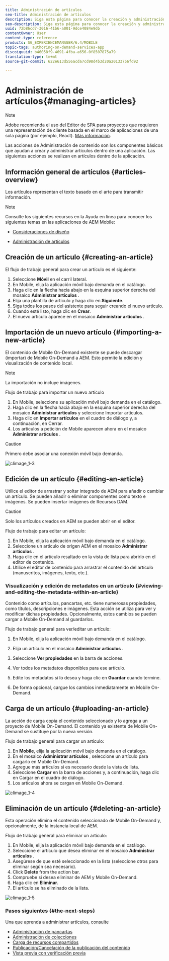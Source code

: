 ```yaml
---
title: Administración de artículos
seo-title: Administración de artículos
description: Siga esta página para conocer la creación y administración de artículos.
seo-description: Siga esta página para conocer la creación y administración de artículos.
uuid: 72b86cd7-3016-41b6-a001-9dce4084e9db
contentOwner: User
content-type: reference
products: SG_EXPERIENCEMANAGER/6.4/MOBILE
topic-tags: authoring-on-demand-services-app
discoiquuid: b46058f9-4691-4fba-a656-0f8507875a79
translation-type: tm+mt
source-git-commit: 622e613d556acda7cd98d4b3d20a20133756fd92

---
```



# Administración de artículos{#managing-articles}

>[!NOTE]
>
>Adobe recomienda el uso del Editor de SPA para proyectos que requieren una representación de cliente basada en el marco de aplicaciones de una sola página (por ejemplo, React). [Más información](/help/sites-developing/spa-overview.md).

Las acciones de Administración de contenido son los componentes básicos que ayudan a crear y administrar artículos dentro de una aplicación. Las siguientes acciones se realizan en artículos dentro de la aplicación.

## Información general de artículos {#articles-overview}

Los artículos representan el texto basado en el arte para transmitir información.

>[!NOTE]
>
>Consulte los siguientes recursos en la Ayuda en línea para conocer los siguientes temas en las aplicaciones de AEM Mobile:
>
>* [Consideraciones de diseño](https://helpx.adobe.com/digital-publishing-solution/help/design-app.html)
   >
   >
* [Administración de artículos](https://helpx.adobe.com/digital-publishing-solution/help/creating-articles.html)
>



## Creación de un artículo {#creating-an-article}

El flujo de trabajo general para crear un artículo es el siguiente:

1. Seleccione **Móvil** en el carril lateral.
1. En Mobile, elija la aplicación móvil bajo demanda en el catálogo.
1. Haga clic en la flecha hacia abajo en la esquina superior derecha del mosaico **Administrar artículos** .
1. Elija una plantilla de artículo y haga clic en **Siguiente**.
1. Siga todos los pasos del asistente para seguir creando el nuevo artículo.
1. Cuando esté listo, haga clic en **Crear**.
1. El nuevo artículo aparece en el mosaico **Administrar artículos** .

## Importación de un nuevo artículo {#importing-a-new-article}

El contenido de Mobile On-Demand existente se puede descargar (importar) de Mobile On-Demand a AEM. Esto permite la edición y visualización de contenido local.

>[!NOTE]
>
>La importación no incluye imágenes.

Flujo de trabajo para importar un nuevo artículo

1. En Mobile, seleccione su aplicación móvil bajo demanda en el catálogo.
1. Haga clic en la flecha hacia abajo en la esquina superior derecha del mosaico **Administrar artículos** y seleccione Importar artículos.
1. Haga clic en **Importar artículos** en el cuadro de diálogo y, a continuación, en Cerrar.
1. Los artículos a petición de Mobile aparecen ahora en el mosaico **Administrar artículos** .

>[!CAUTION]
>
>Primero debe asociar una conexión móvil bajo demanda.

![climage_1-3](assets/chlimage_1-3.gif)

## Edición de un artículo {#editing-an-article}

Utilice el editor de arrastrar y soltar integrado de AEM para añadir o cambiar un artículo. Se pueden añadir o eliminar componentes como texto e imágenes. Se pueden insertar imágenes de Recursos DAM.

>[!CAUTION]
>
>Solo los artículos creados en AEM se pueden abrir en el editor.

Flujo de trabajo para editar un artículo:

1. En Mobile, elija la aplicación móvil bajo demanda en el catálogo.
1. Seleccione un artículo de origen AEM en el mosaico **Administrar artículos** .
1. Haga clic en el artículo resaltado en la vista de lista para abrirlo en el editor de contenido.
1. Utilice el editor de contenido para arrastrar el contenido del artículo (manuscritos, imágenes, texto, etc.).

### Visualización y edición de metadatos en un artículo {#viewing-and-editing-the-metadata-within-an-article}

Contenido como artículos, pancartas, etc. tiene numerosas propiedades, como títulos, descripciones e imágenes. Esta acción se utiliza para ver y modificar dichas propiedades. Opcionalmente, estos cambios se pueden cargar a Mobile On-Demand al guardarlos.

Flujo de trabajo general para ver/editar un artículo:

1. En Mobile, elija la aplicación móvil bajo demanda en el catálogo.
1. Elija un artículo en el mosaico **Administrar artículos** .

1. Seleccione **Ver propiedades** en la barra de acciones.
1. Ver todos los metadatos disponibles para ese artículo.
1. Edite los metadatos si lo desea y haga clic en **Guardar** cuando termine.
1. De forma opcional, cargue los cambios inmediatamente en Mobile On-Demand.

## Carga de un artículo {#uploading-an-article}

La acción de carga copia el contenido seleccionado y lo agrega a un proyecto de Mobile On-Demand. El contenido ya existente de Mobile On-Demand se sustituye por la nueva versión.

Flujo de trabajo general para cargar un artículo:

1. En **Mobile**, elija la aplicación móvil bajo demanda en el catálogo.
1. En el mosaico **Administrar artículos** , seleccione un artículo para cargarlo en Mobile On-Demand.
1. Agregue más artículos si es necesario desde la vista de lista.
1. Seleccione **Cargar** en la barra de acciones y, a continuación, haga clic en Cargar en el cuadro de diálogo.
1. Los artículos ahora se cargan en Mobile On-Demand.

![climage_1-4](assets/chlimage_1-4.gif)

## Eliminación de un artículo {#deleting-an-article}

Esta operación elimina el contenido seleccionado de Mobile On-Demand y, opcionalmente, de la instancia local de AEM.

Flujo de trabajo general para eliminar un artículo:

1. En Mobile, elija la aplicación móvil bajo demanda en el catálogo.
1. Seleccione el artículo que desea eliminar en el mosaico **Administrar artículos** .
1. Asegúrese de que esté seleccionado en la lista (seleccione otros para eliminar según sea necesario).
1. Click **Delete** from the action bar.
1. Compruebe si desea eliminar de AEM y Mobile On-Demand.
1. Haga clic en **Eliminar**.
1. El artículo se ha eliminado de la lista.

![climage_1-5](assets/chlimage_1-5.gif)

### Pasos siguientes {#the-next-steps}

Una que aprenda a administrar artículos, consulte

* [Administración de pancartas](/help/mobile/mobile-on-demand-managing-banners.md)
* [Administración de colecciones](/help/mobile/mobile-on-demand-managing-collections.md)
* [Carga de recursos compartidos](/help/mobile/mobile-on-demand-shared-resources.md)
* [Publicación/Cancelación de la publicación del contenido](/help/mobile/mobile-on-demand-publishing-unpublishing.md)
* [Vista previa con verificación previa](/help/mobile/aem-mobile-manage-ondemand-services.md)
